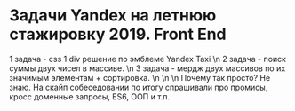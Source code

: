 # Задачи Yandex на летнюю стажировку 2019. Front End
1 задача - css 1 div решение по эмблеме Yandex Taxi \n
2 задача - поиск суммы двух чисел в массиве. \n
3 задача - мердж двух массивов по их значимым элементам + сортировка. \n
\n
\n 
Почему так просто? Не знаю. На скайп собеседовании по итогу спрашивали про промисы, кросс доменные запросы, ES6, ООП и т.п.
